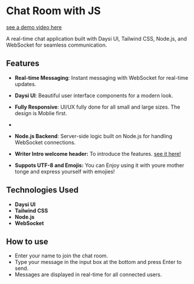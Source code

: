 # Chat Room with JS
[see a demo video here](https://github.com/ParsaBordbar/chatRoom/assets/124056966/b6f0c8ce-fc9e-4631-8ab2-4738d574bc30)



A real-time chat application built with Daysi UI, Tailwind CSS, Node.js, and WebSocket for seamless communication.

## Features
- **Real-time Messaging**: Instant messaging with WebSocket for real-time updates.
- **Daysi UI**: Beautiful user interface components for a modern look.
- **Fully Responsive**: UI/UX fully done for all small and large sizes. The design is Moblie first.
- <img href="https://github.com/ParsaBordbar/chatRoom/assets/124056966/a6afd6e0-cdf9-47a0-9447-ee9173565f49">

- **Node.js Backend**: Server-side logic built on Node.js for handling WebSocket connections.
- **Writer Intro welcome header:** To introduce the features.
[see it here!](https://github.com/ParsaBordbar/chatRoom/assets/124056966/87c06d8c-877d-410e-a898-d1b3ff026ec6)
- **Suppots UTF-8 and Emojis:** You can Enjoy using it with youre mother tonge and express yourself with emojies! 

## Technologies Used
- **Daysi UI**
- **Tailwind CSS**
- **Node.js**
- **WebSocket**


## How to use
- Enter your name to join the chat room.
- Type your message in the input box at the bottom and press Enter to send.
- Messages are displayed in real-time for all connected users.
